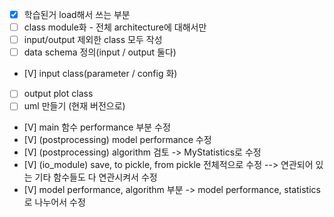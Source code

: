 - [x] 학습된거 load해서 쓰는 부분
- [ ] class module화 - 전체 architecture에 대해서만
- [ ] input/output 제외한 class 모두 작성
- [ ] data schema 정의(input / output 둘다)
- [V] input class(parameter / config 화)
- [ ] output plot class
- [ ] uml 만들기 (현재 버전으로)
- [V] main 함수 performance 부분 수정
- [V] (postprocessing) model performance 수정
- [V] (postprocessing) algorithm 검토 -> MyStatistics로 수정
- [V] (io_module) save, to pickle, from pickle 전체적으로 수정 --> 연관되어 있는 기타 함수들도 다 연관시켜서 수정
- [V] model performance, algorithm 부분 -> model performance, statistics로 나누어서 수정
